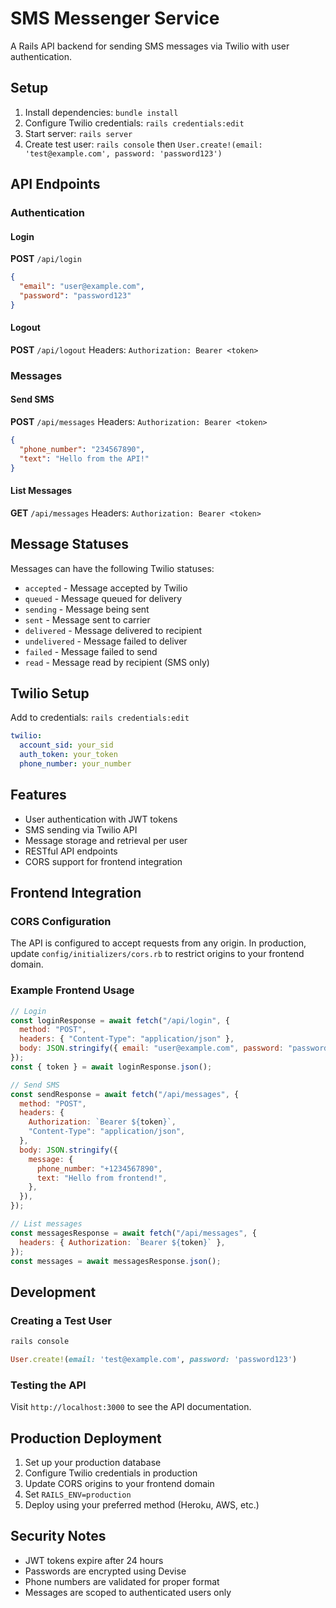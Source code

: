 # SMS Messenger Service

A Rails API backend for sending SMS messages via Twilio with user authentication.

## Setup

1. Install dependencies: `bundle install`
2. Configure Twilio credentials: `rails credentials:edit`
3. Start server: `rails server`
4. Create test user: `rails console` then `User.create!(email: 'test@example.com', password: 'password123')`

## API Endpoints

### Authentication

#### Login

**POST** `/api/login`

```json
{
  "email": "user@example.com",
  "password": "password123"
}
```

#### Logout

**POST** `/api/logout`
Headers: `Authorization: Bearer <token>`

### Messages

#### Send SMS

**POST** `/api/messages`
Headers: `Authorization: Bearer <token>`

```json
{
  "phone_number": "234567890",
  "text": "Hello from the API!"
}
```

#### List Messages

**GET** `/api/messages`
Headers: `Authorization: Bearer <token>`

## Message Statuses

Messages can have the following Twilio statuses:

- `accepted` - Message accepted by Twilio
- `queued` - Message queued for delivery
- `sending` - Message being sent
- `sent` - Message sent to carrier
- `delivered` - Message delivered to recipient
- `undelivered` - Message failed to deliver
- `failed` - Message failed to send
- `read` - Message read by recipient (SMS only)

## Twilio Setup

Add to credentials: `rails credentials:edit`

```yaml
twilio:
  account_sid: your_sid
  auth_token: your_token
  phone_number: your_number
```

## Features

- User authentication with JWT tokens
- SMS sending via Twilio API
- Message storage and retrieval per user
- RESTful API endpoints
- CORS support for frontend integration

## Frontend Integration

### CORS Configuration

The API is configured to accept requests from any origin. In production, update `config/initializers/cors.rb` to restrict origins to your frontend domain.

### Example Frontend Usage

```javascript
// Login
const loginResponse = await fetch("/api/login", {
  method: "POST",
  headers: { "Content-Type": "application/json" },
  body: JSON.stringify({ email: "user@example.com", password: "password" }),
});
const { token } = await loginResponse.json();

// Send SMS
const sendResponse = await fetch("/api/messages", {
  method: "POST",
  headers: {
    Authorization: `Bearer ${token}`,
    "Content-Type": "application/json",
  },
  body: JSON.stringify({
    message: {
      phone_number: "+1234567890",
      text: "Hello from frontend!",
    },
  }),
});

// List messages
const messagesResponse = await fetch("/api/messages", {
  headers: { Authorization: `Bearer ${token}` },
});
const messages = await messagesResponse.json();
```

## Development

### Creating a Test User

```bash
rails console
```

```ruby
User.create!(email: 'test@example.com', password: 'password123')
```

### Testing the API

Visit `http://localhost:3000` to see the API documentation.

## Production Deployment

1. Set up your production database
2. Configure Twilio credentials in production
3. Update CORS origins to your frontend domain
4. Set `RAILS_ENV=production`
5. Deploy using your preferred method (Heroku, AWS, etc.)

## Security Notes

- JWT tokens expire after 24 hours
- Passwords are encrypted using Devise
- Phone numbers are validated for proper format
- Messages are scoped to authenticated users only
